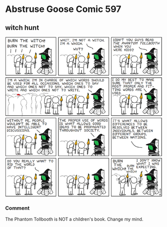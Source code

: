 # Abstruse Goose Comic 597
## witch hunt

![image](the_real_witch_hunt.png)
### Comment
The Phantom Tollbooth is NOT a children's book. Change my mind.
